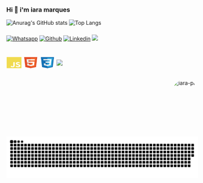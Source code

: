### Hi 👋 i'm iara marques

![Anurag's GitHub stats](https://github-readme-stats.vercel.app/api?username=iaraMarques&show_icons=true&theme=midnight-purple)
![Top Langs](https://github-readme-stats.vercel.app/api/top-langs/?username=iaraMarques&layout=compact&theme=midnight-purple)

### 
 
[![Whatsapp](https://img.shields.io/badge/WhatsApp-25D366?style=for-the-badge&logo=whatsapp&logoColor=white)](https://wa.me/5511957950137)
[![Github](https://img.shields.io/badge/GitHub-100000?style=for-the-badge&logo=github&logoColor=white)](https://github.com/iaraMarques)
[![Linkedin](https://img.shields.io/badge/LinkedIn-0077B5?style=for-the-badge&logo=linkedin&logoColor=white)](https://www.linkedin.com/in/iara-marques-b65b88232/)
<a href = "mailto:contatoiara.marquesouza98@gmail.com"><img src="https://img.shields.io/badge/-Gmail-%23333?style=for-the-badge&logo=gmail&logoColor=white" target="_blank"></a>

###

<div style="display: inline_block"><br>
  <img align="center" alt="iara-js" height="30" width="40" src="https://raw.githubusercontent.com/devicons/devicon/master/icons/javascript/javascript-plain.svg">
  <img align="center" alt="iara-html" height="30" width="40" src="https://raw.githubusercontent.com/devicons/devicon/master/icons/html5/html5-original.svg">
  <img align="center" alt="iara-css" height="30" width="40" src="https://raw.githubusercontent.com/devicons/devicon/master/icons/css3/css3-original.svg">
  <img align="center" alt"FIGMA" height="30" widht"40" src="https://cdn.jsdelivr.net/gh/devicons/devicon/icons/figma/figma-original.svg"/>
 </div>

##

<p>
   <img src="https://cdn.discordapp.com/attachments/1063927045391917059/1066463375665664020/20230121_180359.gif" alt="iara-pic"  <img align="right" alt="iara-pic" height="150" style="border-radius:50px;">

 ![snake gif](https://github.com/iaraMarques/iaraMarques/blob/output/github-contribution-grid-snake.svg)
